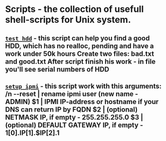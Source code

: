 # Scripts - the collection of usefull shell-scripts for Unix system.

[`test_hdd`](https://github.com/kirillmsc/Scripts/blob/master/test_hdd.sh) - this script can help you find a good HDD, which has no realloc, pending and have a work under 50k hours
Create two files: bad.txt and good.txt
After script finish his work - in file you'll see serial numbers of HDD
----------
[`setup_ipmi`](https://github.com/kirillmsc/Scripts/blob/master/bash/setup_ipmi.sh) - this script work with this arguments: /n
--reset | rename ipmi user (new name - ADMIN)
$1 | IPMI IP-address or hostname if your DNS can return IP by FQDN
$2 | (optional) NETMASK IP, if empty - 255.255.255.0
$3 | (optional) DEFAULT GATEWAY IP, if empty - $1[0].$IP[1].$IP[2].1
----------